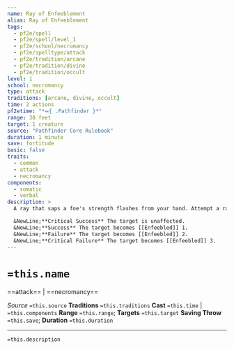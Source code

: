 ```yaml
---
name: Ray of Enfeeblement
alias: Ray of Enfeeblement
tags:
  - pf2e/spell
  - pf2e/spell/level_1
  - pf2e/school/necromancy
  - pf2e/spelltype/attack
  - pf2e/tradition/arcane
  - pf2e/tradition/divine
  - pf2e/tradition/occult
level: 1
school: necromancy
type: attack
traditions: [arcane, divine, occult]
time: 2 actions
pf2etime: "*⬺{ .Pathfinder }*"
range: 30 feet
target: 1 creature
source: "Pathfinder Core Rulebook"
duration: 1 minute
save: fortitude
basic: false
traits:
  - common
  - attack
  - necromancy
components:
  - somatic
  - verbal
description: >
  A ray that saps a foe's strength flashes from your hand. Attempt a ranged spell attack against the target. If you succeed, that creature attempts a Fortitude save to determine the spell's effect. If your attack roll is a critical success, use the outcome for one degree of success worse than the result of its save.

  &NewLine;**Critical Success** The target is unaffected.
  &NewLine;**Success** The target becomes [[Enfeebled]] 1.
  &NewLine;**Failure** The target becomes [[Enfeebled]] 2.
  &NewLine;**Critical Failure** The target becomes [[Enfeebled]] 3.
---
```

# `=this.name`
==attack== | ==necromancy==

*Source* `=this.source`
**Traditions** `=this.traditions`
**Cast** `=this.time` | `=this.components`
**Range** `=this.range`; **Targets** `=this.target`
**Saving Throw** `=this.save`; **Duration** `=this.duration`

***
`=this.description`